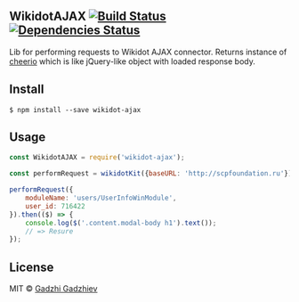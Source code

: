## WikidotAJAX [![Build Status](https://travis-ci.org/resure/wikidot-ajax.svg?branch=master)](https://travis-ci.org/resure/wikidot-ajax) [![Dependencies Status](https://david-dm.org/resure/wikidot-ajax.svg)](https://david-dm.org/resure/wikidot-ajax)

Lib for performing requests to Wikidot AJAX connector. Returns instance of [cheerio](https://github.com/cheeriojs/cheerio) which is like jQuery-like object with loaded response body.

## Install

```
$ npm install --save wikidot-ajax
```

## Usage

```js
const WikidotAJAX = require('wikidot-ajax');

const performRequest = wikidotKit({baseURL: 'http://scpfoundation.ru'});

performRequest({
	moduleName: 'users/UserInfoWinModule',
	user_id: 716422
}).then(($) => {
	console.log($('.content.modal-body h1').text());
	// => Resure
});
```

## License

MIT © [Gadzhi Gadzhiev](https://scpfoundation.net)
